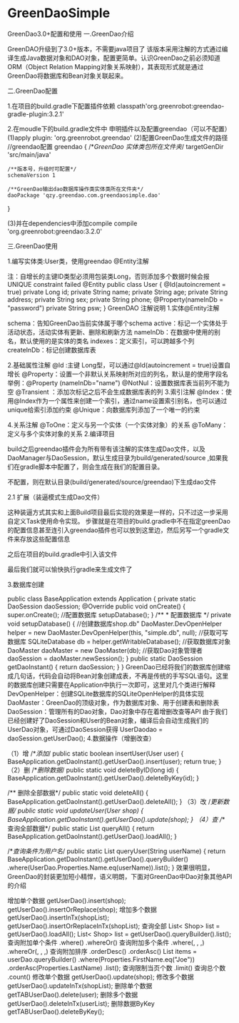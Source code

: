# GreenDaoSimple
GreenDao3.0+配置和使用
一.GreenDao介绍

GreenDAO升级到了3.0+版本，不需要java项目了
该版本采用注解的方式通过编译生成Java数据对象和DAO对象，配置更简单。认识GreenDao之前必须知道ORM（Object Relation Mapping对象关系映射），其表现形式就是通过GreenDao将数据库和Bean对象关联起来。

二.GreenDao配置

1.在项目的build.gradle下配置插件依赖 classpath'org.greenrobot:greendao-gradle-plugin:3.2.1'


2.在moudle下的build.gradle文件中 申明插件以及配置greendao（可以不配置）
(1)apply plugin: 'org.greenrobot.greendao'
(2)配置GreenDao生成文件的路径
//greendao配置
greendao {
    /**GreenDao 实体类包所在文件夹*/
    targetGenDir 'src/main/java'

    /**版本号，升级时可配置*/
    schemaVersion 1

    /**GreenDao输出dao数据库操作类实体类所在文件夹*/
    daoPackage 'qzy.greendao.com.greendaosimple.dao'
}
 
(3)并在dependencies中添加compile
 compile 'org.greenrobot:greendao:3.2.0'

 
三.GreenDao使用

1.编写实体类:User类，使用greendao @Entity注解

注：自增长的主键ID类型必须用包装类Long，否则添加多个数据时候会报UNIQUE constraint failed
@Entity
public class User {
    @Id(autoincrement = true)
    private Long id;
    private String name;
    private String age;
    private String address;
    private String sex;
    private String phone;
    @Property(nameInDb = "password")
    private String psw;
}
 GreenDAO 注解说明
1.实体@Entity注解

schema：告知GreenDao当前实体属于哪个schema
active：标记一个实体处于活动状态，活动实体有更新、删除和刷新方法
nameInDb：在数据中使用的别名，默认使用的是实体的类名
indexes：定义索引，可以跨越多个列
createInDb：标记创建数据库表

2.基础属性注解
@Id :主键 Long型，可以通过@Id(autoincrement = true)设置自增长
@Property：设置一个非默认关系映射所对应的列名，默认是的使用字段名 举例：@Property (nameInDb="name")
@NotNul：设置数据库表当前列不能为空
@Transient ：添加次标记之后不会生成数据库表的列
3.索引注解
@Index：使用@Index作为一个属性来创建一个索引，通过name设置索引别名，也可以通过unique给索引添加约束
@Unique：向数据库列添加了一个唯一的约束

4.关系注解
@ToOne：定义与另一个实体（一个实体对象）的关系
@ToMany：定义与多个实体对象的关系
2.编译项目

build之后greendao插件会为所有带有该注解的实体生成Dao文件，以及DaoManager与DaoSession，默认生成目录为build/generated/source ,如果我们在gradle脚本中配置了，则会生成在我们的配置目录。

不配置，则在默认目录(build/generated/source/greendao)下生成dao文件

2.1 扩展（装逼模式生成Dao文件）

这种装逼方式其实和上面Build项目最后实现的效果是一样的，只不过这一步采用自定义Task使用命令实现。
步骤就是在项目的build.gradle中不在指定greenDao的配置信息甚至连引入greendao插件也可以放到这里边，然后另写一个gradle文件来存放这些配置信息

之后在项目的build.gradle中引入该文件

最后我们就可以愉快执行gradle来生成文件了

 
3.数据库创建

public class BaseApplication extends Application {
    private static DaoSession daoSession;
    @Override
    public void onCreate() {
        super.onCreate();
        //配置数据库
        setupDatabase();
    }
    /**
     * 配置数据库
     */
    private void setupDatabase() {
        //创建数据库shop.db"
        DaoMaster.DevOpenHelper helper = new DaoMaster.DevOpenHelper(this, "simple.db", null);
        //获取可写数据库
        SQLiteDatabase db = helper.getWritableDatabase();
        //获取数据库对象
        DaoMaster daoMaster = new DaoMaster(db);
        //获取Dao对象管理者
        daoSession = daoMaster.newSession();
    }
    public static DaoSession getDaoInstant() {
        return daoSession;
    }
}
GreenDao已经将我们的数据库创建缩成几句话，代码会自动将Bean对象创建成表，不再是传统的手写SQL语句。这里的数据库创建只需要在Application中执行一次即可，这里对几个类进行解释
DevOpenHelper：创建SQLite数据库的SQLiteOpenHelper的具体实现
DaoMaster：GreenDao的顶级对象，作为数据库对象、用于创建表和删除表
DaoSession：管理所有的Dao对象，Dao对象中存在着增删改查等API
由于我们已经创建好了DaoSession和User的Bean对象，编译后会自动生成我们的UserDao对象，可通过DaoSession获得
UserDaodao = daoSession.getUserDao();
4.数据操作（增删改查）

（1）增
/**添加*/
public static boolean insertUser(User user) {
    BaseApplication.getDaoInstant().getUserDao().insert(user);
    return true;
}
（2）删
/**删除数据*/
public static void deleteByID(long id) {
    BaseApplication.getDaoInstant().getUserDao().deleteByKey(id);
}

/** 删除全部数据*/
public static void deleteAll() {
    BaseApplication.getDaoInstant().getUserDao().deleteAll();
}
（3）改
/**更新数据*/
public static void updateUser(User shop) {
    BaseApplication.getDaoInstant().getUserDao().update(shop);
}
（4）查
/** 查询全部数据*/
public static List<User> queryAll() {
    return BaseApplication.getDaoInstant().getUserDao().loadAll();
}

/**查询条件为用户名*/
public static List<User> queryUser(String userName) {
    return BaseApplication.getDaoInstant().getUserDao().queryBuilder()
            .where(UserDao.Properties.Name.eq(userName)).list();
}
效果很明显，GreenDao的封装更加短小精悍，语义明朗，下面对GreenDao中Dao对象其他API的介绍

增加单个数据
getUserDao().insert(shop);
getUserDao().insertOrReplace(shop);
增加多个数据
getUserDao().insertInTx(shopList);
getUserDao().insertOrReplaceInTx(shopList);
查询全部
List< Shop> list = getUserDao().loadAll(); List< Shop> list = getUserDao().queryBuilder().list();
查询附加单个条件
.where()
.whereOr()
查询附加多个条件
.where(, , ,)
.whereOr(, , ,)
查询附加排序
.orderDesc()
.orderAsc()
List <User> items = userDao.queryBuilder()
.where(Properties.FirstName.eq("Joe"))
.orderAsc(Properties.LastName)
.list();
查询限制当页个数
.limit()
查询总个数
.count()
修改单个数据
getUserDao().update(shop);
修改多个数据
getUserDao().updateInTx(shopList);
删除单个数据
getTABUserDao().delete(user);
删除多个数据
getUserDao().deleteInTx(userList);
删除数据ByKey
getTABUserDao().deleteByKey();
